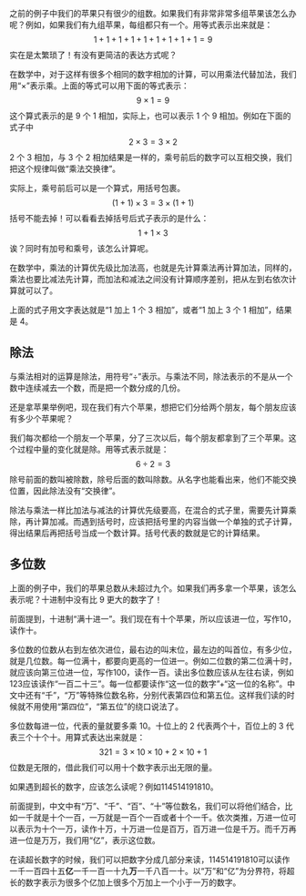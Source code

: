之前的例子中我们的苹果只有很少的组数。如果我们有非常非常多组苹果该怎么办呢？例如，如果我们有九组苹果，每组都只有一个。用等式表示出来就是：
$$
1+1+1+1+1+1+1+1+1=9
$$
实在是太繁琐了！有没有更简洁的表达方式呢？

在数学中，对于这样有很多个相同的数字相加的计算，可以用乘法代替加法，我们用“$\times$”表示乘。上面的等式可以用下面的等式表示：
$$
9 \times 1=9
$$
这个算式表示的是 9 个 1 相加，实际上，也可以表示 1 个 9 相加。例如在下面的式子中
$$
2 \times 3 = 3 \times 2
$$
2 个 3 相加，与 3 个 2 相加结果是一样的，乘号前后的数字可以互相交换，我们把这个规律叫做“乘法交换律”。

实际上，乘号前后可以是一个算式，用括号包裹。
$$
(1+1) \times 3 = 3 \times (1+1)
$$
括号不能去掉！可以看看去掉括号后式子表示的是什么：
$$
1+1 \times 3
$$
诶？同时有加号和乘号，该怎么计算呢。

在数学中，乘法的计算优先级比加法高，也就是先计算乘法再计算加法，同样的，乘法也要比减法先计算，而加法和减法之间没有计算顺序差别，把从左到右依次计算就可以了。

上面的式子用文字表达就是“1 加上 1 个 3 相加”，或者“1 加上 3 个 1 相加”，结果是 4。

## 除法

与乘法相对的运算是除法，用符号“$\div$”表示。与乘法不同，除法表示的不是从一个数中连续减去一个数，而是把一个数分成的几份。

还是拿苹果举例吧，现在我们有六个苹果，想把它们分给两个朋友，每个朋友应该有多少个苹果呢？

我们每次都给一个朋友一个苹果，分了三次以后，每个朋友都拿到了三个苹果。这个过程中量的变化就是除。用等式表示就是：
$$
6 \div 2 =3
$$
除号前面的数叫被除数，除号后面的数叫除数。从名字也能看出来，他们不能交换位置，因此除法没有“交换律”。

除法与乘法一样比加法与减法的计算优先级要高，在混合的式子里，需要先计算乘除，再计算加减。而遇到括号时，应该把括号里的内容当做一个单独的式子计算，得出结果后再把括号当成一个数计算。括号代表的数就是它的计算结果。

## 多位数

上面的例子中，我们的苹果总数从未超过九个。如果我们再多拿一个苹果，该怎么表示呢？十进制中没有比 9 更大的数字了！

前面提到，十进制“满十进一”。我们现在有十个苹果，所以应该进一位，写作$10$，读作十。

多位数的位数从右到左依次进位，最右边的叫末位，最左边的叫首位，有多少位，就是几位数。每一位满十，都要向更高的一位进一。例如二位数的第二位满十时，就应该向第三位进一位，写作$100$，读作一百。读出多位数应该从左往右读，例如$123$应该读作“一百二十三”。每一位都要读作“这一位的数字”+“这一位的名称”。中文中还有“千”，“万”等特殊位数名称，分别代表第四位和第五位。这样我们读的时候就不用使用“第四位”，“第五位”的绕口说法了。

多位数每进一位，代表的量就要多乘 10。十位上的 2 代表两个十，百位上的 3 代表三个十个十。用算式表达出来就是：
$$
321 = 3 \times 10 \times 10 + 2 \times 10 + 1
$$
位数是无限的，借此我们可以用十个数字表示出无限的量。

如果遇到超长的数字，应该怎么读呢？例如$114514191810$。

前面提到，中文中有“万”、“千”、“百”、“十”等位数名，我们可以将他们结合，比如一千就是十个一百，一万就是一百个一百或者十个一千。依次类推，万进一位可以表示为十个一万，读作十万，十万进一位是百万，百万进一位是千万。而千万再进一位是万万，我们用“亿”，表示这位数。

在读超长数字的时候，我们可以把数字分成几部分来读，$114514191810$可以读作一千一百四十五**亿**一千一百一十九**万**一千八百一十。以“万”和“亿”为分界符，将超长的数字表示为很多个亿加上很多个万加上一个小于一万的数字。